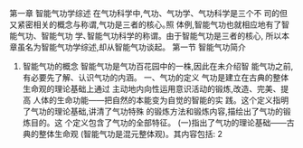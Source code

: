 第一章
智能气功学综述
在气功科学中,气功、气功学、气功科学是三个不
司的但又紧密相关的概念与称谓,气功是三者的核心｡照
体例,智能气功也就相应地有了智能气功、智能气功
学､智能气功科学的称谓。由于智能气功是三者的核心,
所以本章虽名为智能气功学综述,却从智能气功谈起。
第一节 智能气功简介
1. 智能气功的概念
智能气功是气功百花园中的一株,因此在未介绍智
能气功之前,有必要先了解、认识气功的内涵。
一、气功的定义
气功是建立在古典的整体生命观的理论基础上通过
主动地内向性运用意识活动的锻炼,改造、完美、提高
人体的生命功能——把自然的本能变为自觉的智能的实
践。这个定义指明了气功的理论基础,讲清了气功特殊
的锻炼方法和锻炼内容,描绘出了气功的锻炼目的。这
个定义包含了气功的全部特征。
(一)指出了气功的理论基础——古典的整体生命观
(智能气功是混元整体观)。其内容包括:
2
